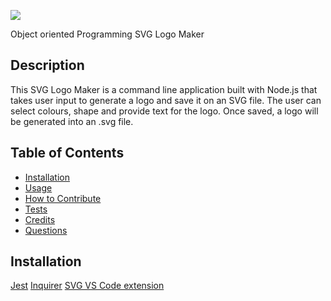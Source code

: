 ![](https://img.shields.io/badge/license-MIT-blue)

Object oriented Programming SVG Logo Maker


## Description
This SVG Logo Maker is a command line application built with Node.js that takes user input to generate a logo and save it on an SVG file. The user can select colours, shape and provide text for the logo. Once saved, a logo will be generated into an .svg file.

## Table of Contents 

- [Installation](#installation)
- [Usage](#usage)
- [How to Contribute](#contributions)
- [Tests](#tests)
- [Credits](#credits)
- [Questions](#questions)

## Installation
[Jest](https://www.npmjs.com/package/jest)
[Inquirer](https://www.npmjs.com/package/inquirer/v/8.2.4)
[SVG VS Code extension](https://marketplace.visualstudio.com/items?itemName=jock.svg)
